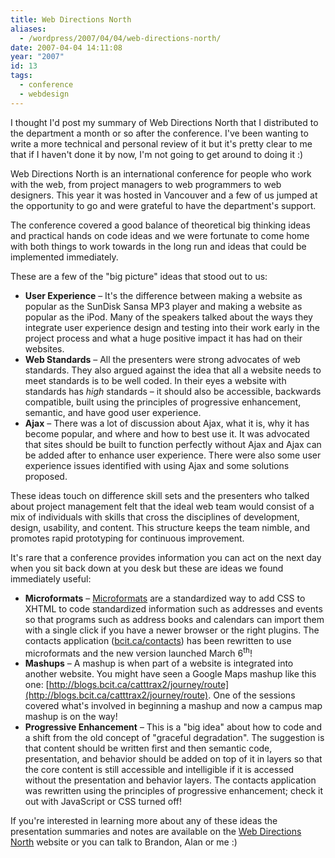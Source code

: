 ```yaml
---
title: Web Directions North
aliases:
  - /wordpress/2007/04/04/web-directions-north/
date: 2007-04-04 14:11:08
year: "2007"
id: 13
tags:
  - conference
  - webdesign
---
```


I thought I'd post my summary of Web Directions North that I distributed to the department a month or so after the conference.  I've been wanting to write a more technical and personal review of it but it's pretty clear to me that if I haven't done it by now, I'm not going to get around to doing it :)

<!--more-->Web Directions North is an international conference for people who work with the web, from project managers to web programmers to web designers. This year it was hosted in Vancouver and a few of us jumped at the opportunity to go and were grateful to have the department's support.

The conference covered a good balance of theoretical big thinking ideas and practical hands on code ideas and we were fortunate to come home with both things to work towards in the long run and ideas that could be implemented immediately.

These are a few of the "big picture" ideas that stood out to us:

* **User Experience** – It's the difference between making a website as popular as the SunDisk Sansa MP3 player and making a website as popular as the iPod. Many of the speakers talked about the ways they integrate user experience design and testing into their work early in the project process and what a huge positive impact it has had on their websites.
* **Web Standards** – All the presenters were strong advocates of web standards. They also argued against the idea that all a website needs to meet standards is to be well coded. In their eyes a website with standards has _high_ standards – it should also be accessible, backwards compatible, built using the principles of progressive enhancement, semantic, and have good user experience.
* **Ajax** – There was a lot of discussion about Ajax, what it is, why it has become popular, and where and how to best use it. It was advocated that sites should be built to function perfectly without Ajax and Ajax can be added after to enhance user experience. There were also some user experience issues identified with using Ajax and some solutions proposed.

These ideas touch on difference skill sets and the presenters who talked about project management felt that the ideal web team would consist of a mix of individuals with skills that cross the disciplines of development, design, usability, and content. This structure keeps the team nimble, and promotes rapid prototyping for continuous improvement.

It's rare that a conference provides information you can act on the next day when you sit back down at you desk but these are ideas we found immediately useful:

* **Microformats** – [Microformats](http://microformats.org/) are a standardized way to add CSS to XHTML to code standardized information such as addresses and events so that programs such as address books and calendars can import them with a single click if you have a newer browser or the right plugins. The contacts application ([bcit.ca/contacts](https://www.bcit.ca/contacts)) has been rewritten to use microformats and the new version launched March 6<sup>th</sup>!
* **Mashups** – A mashup is when part of a website is integrated into another website. You might have seen a Google Maps mashup like this one: [http://blogs.bcit.ca/catttrax2/journey/route](http://blogs.bcit.ca/catttrax2/journey/route).  One of the sessions covered what's involved in beginning a mashup and now a campus map mashup is on the way!
* **Progressive Enhancement** – This is a "big idea" about how to code and a shift from the old concept of "graceful degradation". The suggestion is that content should be written first and then semantic code, presentation, and behavior should be added on top of it in layers so that the core content is still accessible and intelligible if it is accessed without the presentation and behavior layers. The contacts application was rewritten using the principles of progressive enhancement; check it out with JavaScript or CSS turned off!

If you're interested in learning more about any of these ideas the presentation summaries and notes are available on the [Web Directions North](http://north.webdirections.org/wdn07-resources/) website or you can talk to Brandon, Alan or me :)
